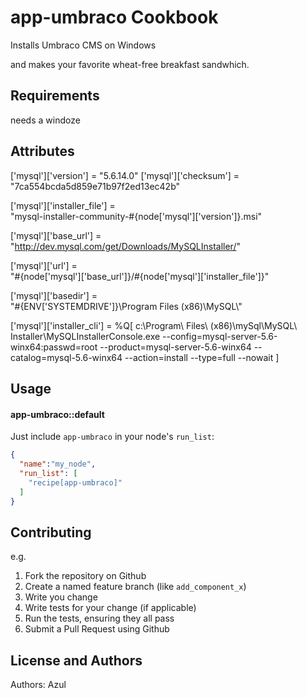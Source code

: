 app-umbraco Cookbook
====================
Installs Umbraco CMS on Windows

and makes your favorite wheat-free breakfast sandwhich.

Requirements
------------
needs a windoze

Attributes
---------

['mysql']['version'] = "5.6.14.0"
['mysql']['checksum'] = "7ca554bcda5d859e71b97f2ed13ec42b"

['mysql']['installer_file'] = \
  "mysql-installer-community-#{node['mysql']['version']}.msi"

['mysql']['base_url'] =\
  "http://dev.mysql.com/get/Downloads/MySQLInstaller/"

['mysql']['url'] = \
  "#{node['mysql']['base_url']}/#{node['mysql']['installer_file']}"

['mysql']['basedir'] = \
  "#{ENV['SYSTEMDRIVE']}\\Program Files (x86)\\MySQL\\"

  ['mysql']['installer_cli'] = %Q[
    c:\\Program\ Files\ (x86)\\mySql\\MySQL\ Installer\\MySQLInstallerConsole.exe
    --config=mysql-server-5.6-winx64:passwd=root
    --product=mysql-server-5.6-winx64
    --catalog=mysql-5.6-winx64
    --action=install
    --type=full
    --nowait ]

Usage
-----
#### app-umbraco::default

Just include `app-umbraco` in your node's `run_list`:

```json
{
  "name":"my_node",
  "run_list": [
    "recipe[app-umbraco]"
  ]
}
```

Contributing
------------

e.g.
1. Fork the repository on Github
2. Create a named feature branch (like `add_component_x`)
3. Write you change
4. Write tests for your change (if applicable)
5. Run the tests, ensuring they all pass
6. Submit a Pull Request using Github

License and Authors
-------------------
Authors: Azul
